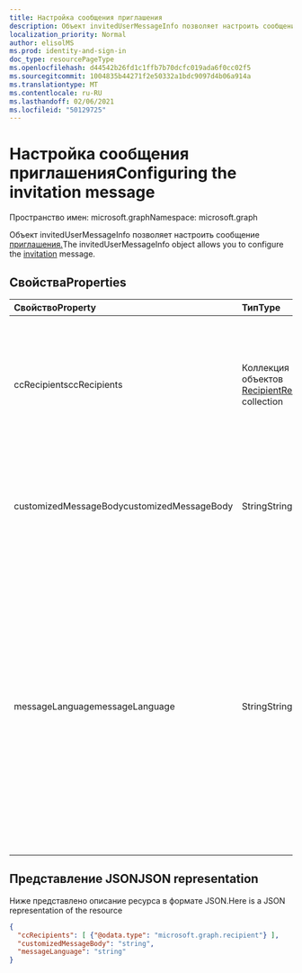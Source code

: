 ```yaml
---
title: Настройка сообщения приглашения
description: Объект invitedUserMessageInfo позволяет настроить сообщение приглашения.
localization_priority: Normal
author: elisolMS
ms.prod: identity-and-sign-in
doc_type: resourcePageType
ms.openlocfilehash: d44542b26fd1c1ffb7b70dcfc019ada6f0cc02f5
ms.sourcegitcommit: 1004835b44271f2e50332a1bdc9097d4b06a914a
ms.translationtype: MT
ms.contentlocale: ru-RU
ms.lasthandoff: 02/06/2021
ms.locfileid: "50129725"
---
```

# <a name="configuring-the-invitation-message"></a><span data-ttu-id="9e355-103">Настройка сообщения приглашения</span><span class="sxs-lookup"><span data-stu-id="9e355-103">Configuring the invitation message</span></span>

<span data-ttu-id="9e355-104">Пространство имен: microsoft.graph</span><span class="sxs-lookup"><span data-stu-id="9e355-104">Namespace: microsoft.graph</span></span>

<span data-ttu-id="9e355-105">Объект invitedUserMessageInfo позволяет настроить сообщение [приглашения.](invitation.md)</span><span class="sxs-lookup"><span data-stu-id="9e355-105">The invitedUserMessageInfo object allows you to configure the [invitation](invitation.md) message.</span></span>


## <a name="properties"></a><span data-ttu-id="9e355-106">Свойства</span><span class="sxs-lookup"><span data-stu-id="9e355-106">Properties</span></span>
| <span data-ttu-id="9e355-107">Свойство</span><span class="sxs-lookup"><span data-stu-id="9e355-107">Property</span></span>     | <span data-ttu-id="9e355-108">Тип</span><span class="sxs-lookup"><span data-stu-id="9e355-108">Type</span></span>   |<span data-ttu-id="9e355-109">Описание</span><span class="sxs-lookup"><span data-stu-id="9e355-109">Description</span></span>|
|:---------------|:--------|:----------|
|<span data-ttu-id="9e355-110">ccRecipients</span><span class="sxs-lookup"><span data-stu-id="9e355-110">ccRecipients</span></span>|<span data-ttu-id="9e355-111">Коллекция объектов [Recipient](recipient.md)</span><span class="sxs-lookup"><span data-stu-id="9e355-111">[Recipient](recipient.md) collection</span></span>|<span data-ttu-id="9e355-112">Дополнительные получатели, на которые должно быть отправлено приглашение.</span><span class="sxs-lookup"><span data-stu-id="9e355-112">Additional recipients the invitation message should be sent to.</span></span> <span data-ttu-id="9e355-113">В настоящее время поддерживается только один дополнительный получатель.</span><span class="sxs-lookup"><span data-stu-id="9e355-113">Currently only 1 additional recipient is supported.</span></span>|
|<span data-ttu-id="9e355-114">customizedMessageBody</span><span class="sxs-lookup"><span data-stu-id="9e355-114">customizedMessageBody</span></span>|<span data-ttu-id="9e355-115">String</span><span class="sxs-lookup"><span data-stu-id="9e355-115">String</span></span>|<span data-ttu-id="9e355-116">Настраиваемый текст сообщения, который необходимо отправить, если сообщение по умолчанию не нужно.</span><span class="sxs-lookup"><span data-stu-id="9e355-116">Customized message body you want to send if you don't want the default message.</span></span>|
|<span data-ttu-id="9e355-117">messageLanguage</span><span class="sxs-lookup"><span data-stu-id="9e355-117">messageLanguage</span></span>|<span data-ttu-id="9e355-118">String</span><span class="sxs-lookup"><span data-stu-id="9e355-118">String</span></span>|<span data-ttu-id="9e355-119">Язык, на который вы хотите отправить сообщение по умолчанию.</span><span class="sxs-lookup"><span data-stu-id="9e355-119">The language you want to send the default message in.</span></span> <span data-ttu-id="9e355-120">Если задан параметр customizedMessageBody, это свойство игнорируется, и сообщение отправляется с помощью параметра customizedMessageBody.</span><span class="sxs-lookup"><span data-stu-id="9e355-120">If the customizedMessageBody is specified, this property is ignored, and the message is sent using the customizedMessageBody.</span></span> <span data-ttu-id="9e355-121">Формат языка должен быть в формате ISO 639.</span><span class="sxs-lookup"><span data-stu-id="9e355-121">The language format should be in ISO 639.</span></span> <span data-ttu-id="9e355-122">Значение по умолчанию : en-US.</span><span class="sxs-lookup"><span data-stu-id="9e355-122">The default is en-US.</span></span>|

## <a name="json-representation"></a><span data-ttu-id="9e355-123">Представление JSON</span><span class="sxs-lookup"><span data-stu-id="9e355-123">JSON representation</span></span>
<span data-ttu-id="9e355-124">Ниже представлено описание ресурса в формате JSON.</span><span class="sxs-lookup"><span data-stu-id="9e355-124">Here is a JSON representation of the resource</span></span>

<!-- {"blockType": "resource", "@odata.type": "microsoft.graph.invitedUserMessageInfo"} -->
```json
{
  "ccRecipients": [ {"@odata.type": "microsoft.graph.recipient"} ],
  "customizedMessageBody": "string",
  "messageLanguage": "string"
}
```

<!-- uuid: 8fcb5dbc-d5aa-4681-8e31-b001d5168d79
2016-22-25 14:57:30 UTC -->
<!-- {
  "type": "#page.annotation",
  "description": "invitedUserMessageInfo resource",
  "keywords": "",
  "section": "documentation",
  "tocPath": ""
}-->

